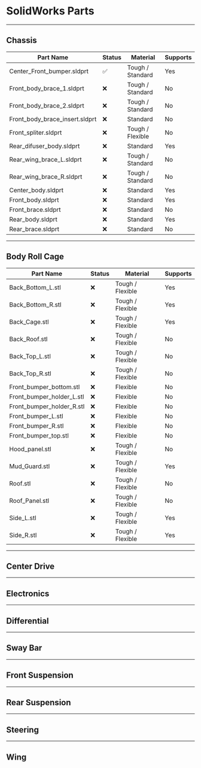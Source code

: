 # SolidWorks Parts

---

## Chassis
| Part Name                     | Status       | Material          | Supports |
|-------------------------------|--------------|-------------------|----------|
| Center_Front_bumper.sldprt    | ✅          | Tough / Standard  | Yes      |
| Front_body_brace_1.sldprt     | ❌          | Tough / Standard  | No       |
| Front_body_brace_2.sldprt     | ❌          | Tough / Standard  | No       |
| Front_body_brace_insert.sldprt| ❌          | Standard          | No       |
| Front_spliter.sldprt          | ❌          | Tough / Flexible  | No       |
| Rear_difuser_body.sldprt      | ❌          | Standard          | Yes      |
| Rear_wing_brace_L.sldprt      | ❌          | Tough / Standard  | No       |
| Rear_wing_brace_R.sldprt      | ❌          | Tough / Standard  | No       |
| Center_body.sldprt            | ❌          | Standard          | Yes      |
| Front_body.sldprt             | ❌          | Standard          | Yes      |
| Front_brace.sldprt            | ❌          | Standard          | No       |
| Rear_body.sldprt              | ❌          | Standard          | Yes      |
| Rear_brace.sldprt             | ❌          | Standard          | No       |

---

## Body Roll Cage

| Part Name                 | Status      | Material            | Supports |
|---------------------------|-------------|---------------------|----------|
| Back_Bottom_L.stl         | ❌         | Tough / Flexible    | Yes      |
| Back_Bottom_R.stl         | ❌         | Tough / Flexible    | Yes      |
| Back_Cage.stl             | ❌         | Tough / Flexible    | Yes      |
| Back_Roof.stl             | ❌         | Tough / Flexible    | No       |
| Back_Top_L.stl            | ❌         | Tough / Flexible    | No       |
| Back_Top_R.stl            | ❌         | Tough / Flexible    | No       |
| Front_bumper_bottom.stl   | ❌         | Flexible            | No       |
| Front_bumper_holder_L.stl | ❌         | Flexible            | No       |
| Front_bumper_holder_R.stl | ❌         | Flexible            | No       |
| Front_bumper_L.stl        | ❌         | Flexible            | No       |
| Front_bumper_R.stl        | ❌         | Flexible            | No       |
| Front_bumper_top.stl      | ❌         | Flexible            | No       |
| Hood_panel.stl            | ❌         | Tough / Flexible    | No       |
| Mud_Guard.stl             | ❌         | Tough / Flexible    | Yes      |
| Roof.stl                  | ❌         | Tough / Flexible    | No       |
| Roof_Panel.stl            | ❌         | Tough / Flexible    | No       |
| Side_L.stl                | ❌         | Tough / Flexible    | Yes      |
| Side_R.stl                | ❌         | Tough / Flexible    | Yes      |

---
## Center Drive
---
## Electronics
---
## Differential
---
## Sway Bar
---
## Front Suspension
---
## Rear Suspension
---
## Steering
---
## Wing